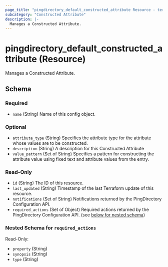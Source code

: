 ```yaml
---
page_title: "pingdirectory_default_constructed_attribute Resource - terraform-provider-pingdirectory"
subcategory: "Constructed Attribute"
description: |-
  Manages a Constructed Attribute.
---
```


# pingdirectory_default_constructed_attribute (Resource)

Manages a Constructed Attribute.



<!-- schema generated by tfplugindocs -->
## Schema

### Required

- `name` (String) Name of this config object.

### Optional

- `attribute_type` (String) Specifies the attribute type for the attribute whose values are to be constructed.
- `description` (String) A description for this Constructed Attribute
- `value_pattern` (Set of String) Specifies a pattern for constructing the attribute value using fixed text and attribute values from the entry.

### Read-Only

- `id` (String) The ID of this resource.
- `last_updated` (String) Timestamp of the last Terraform update of this resource.
- `notifications` (Set of String) Notifications returned by the PingDirectory Configuration API.
- `required_actions` (Set of Object) Required actions returned by the PingDirectory Configuration API. (see [below for nested schema](#nestedatt--required_actions))

<a id="nestedatt--required_actions"></a>
### Nested Schema for `required_actions`

Read-Only:

- `property` (String)
- `synopsis` (String)
- `type` (String)




